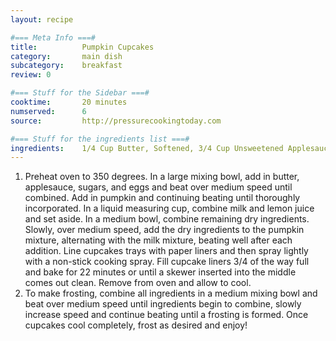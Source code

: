 ```yaml
---
layout: recipe

#=== Meta Info ===#
title: 			Pumpkin Cupcakes
category:		main dish					
subcategory:	breakfast
review: 0

#=== Stuff for the Sidebar ===#
cooktime:		20 minutes
numserved:		6
source:			http://pressurecookingtoday.com

#=== Stuff for the ingredients list ===#
ingredients:	1/4 Cup Butter, Softened, 3/4 Cup Unsweetened Applesauce, 1 Cup Granulated Sugar, 3/4 Cup Brown Sugar (Packed Firmly), 2 Large Eggs, 3/4 Cup Fat Free Milk, 1 Tablespoon Lemon Juice, 1 (15 Ounce) Can Pumpkin Puree, 2 1/3 Cups All Purpose Flour, 1 Tablespoon Pumpkin Pie Spice, 1 Teaspoon Ground Cinnamon, 1 Teaspoon Baking Powder, 3/4 Teaspoon Salt, 1/2 Teaspoon Baking Soda, 1/2 Teaspoon Ground Ginger, 1 (8 Ounce) Package Reduced Fat Cream Cheese (Not Fat Free!), 1/4 Cup Butter (Softened), 4 Cups Confectioners Sugar, 1 Teaspoon Vanilla Extract, 2 Teaspoon Ground Cinnamon
---
```


1. Preheat oven to 350 degrees. In a large mixing bowl, add in butter, applesauce, sugars, and eggs and beat over medium speed until combined. Add in pumpkin and continuing beating until thoroughly incorporated. In a liquid measuring cup, combine milk and lemon juice and set aside. In a medium bowl, combine remaining dry ingredients. Slowly, over medium speed, add the dry ingredients to the pumpkin mixture, alternating with the milk mixture, beating well after each addition. Line cupcakes trays with paper liners and then spray lightly with a non-stick cooking spray. Fill cupcake liners 3/4 of the way full and bake for 22 minutes or until a skewer inserted into the middle comes out clean. Remove from oven and allow to cool.
2. To make frosting, combine all ingredients in a medium mixing bowl and beat over medium speed until ingredients begin to combine, slowly increase speed and continue beating until a frosting is formed. Once cupcakes cool completely, frost as desired and enjoy!
